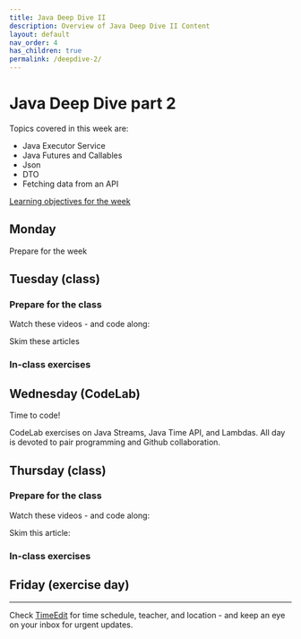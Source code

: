 ```yaml
---
title: Java Deep Dive II
description: Overview of Java Deep Dive II Content
layout: default
nav_order: 4
has_children: true
permalink: /deepdive-2/
---
```


# Java Deep Dive part 2

Topics covered in this week are:

- Java Executor Service
- Java Futures and Callables
- Json
- DTO
- Fetching data from an API

[Learning objectives for the week](./learningobjectives.md)

## Monday

Prepare for the week

## Tuesday (class)

### Prepare for the class

Watch these videos - and code along:

Skim these articles

### In-class exercises

## Wednesday (CodeLab)

Time to code!

CodeLab exercises on Java Streams, Java Time API, and Lambdas. All day is devoted to pair programming and Github collaboration.

## Thursday (class)

### Prepare for the class

Watch these videos - and code along:

Skim this article:

### In-class exercises

## Friday (exercise day)

<hr>

Check [TimeEdit](https://skema.cphbusiness.dk/) for time schedule, teacher, and location - and keep an eye on your inbox for urgent updates.
